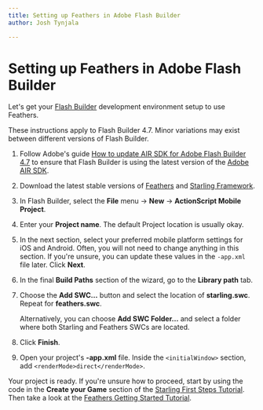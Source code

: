```yaml
---
title: Setting up Feathers in Adobe Flash Builder  
author: Josh Tynjala

---
```

# Setting up Feathers in Adobe Flash Builder

Let's get your [Flash Builder](http://www.adobe.com/products/flash-builder.html) development environment setup to use Feathers.

<aside class="info">These instructions apply to Flash Builder 4.7. Minor variations may exist between different versions of Flash Builder.</aside>

1. Follow Adobe's guide [How to update AIR SDK for Adobe Flash Builder 4.7](https://helpx.adobe.com/flash-builder/kb/overlay-air-sdk-flash-builder.html) to ensure that Flash Builder is using the latest version of the [Adobe AIR SDK](https://www.adobe.com/go/air_sdk).

2. Download the latest stable versions of [Feathers](http://feathersui.com/download/) and [Starling Framework](http://gamua.com/starling/download/).

3. In Flash Builder, select the **File** menu → **New** → **ActionScript Mobile Project**.

4. Enter your **Project name**. The default Project location is usually okay.

5. In the next section, select your preferred mobile platform settings for iOS and Android. Often, you will not need to change anything in this section. If you're unsure, you can update these values in the `-app.xml` file later. Click **Next**.

6. In the final **Build Paths** section of the wizard, go to the **Library path** tab.

7. Choose the **Add SWC…** button and select the location of **starling.swc**. Repeat for **feathers.swc**.

	Alternatively, you can choose **Add SWC Folder…** and select a folder where both Starling and Feathers SWCs are located.

8. Click **Finish**.

9. Open your project's **-app.xml** file. Inside the `<initialWindow>` section, add `<renderMode>direct</renderMode>`.

Your project is ready. If you're unsure how to proceed, start by using the code in the **Create your Game** section of the [Starling First Steps Tutorial](http://gamua.com/starling/first-steps/). Then take a look at the [Feathers Getting Started Tutorial](getting-started.html).